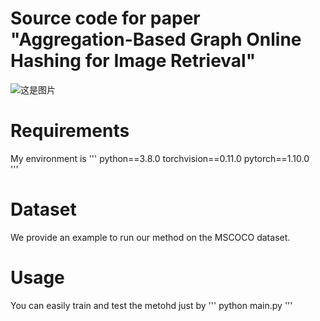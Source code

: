 # Source code for paper "Aggregation-Based Graph Online Hashing for Image Retrieval"
![这是图片]("C:\Users\贾文哲\Pictures\framework1.png" "AGOH")

# Requirements
My environment is
'''
python==3.8.0  torchvision==0.11.0  pytorch==1.10.0  
'''
# Dataset
We provide an example to run our method on the MSCOCO dataset.

# Usage
You can easily train and test the metohd just by
'''
python main.py
'''
